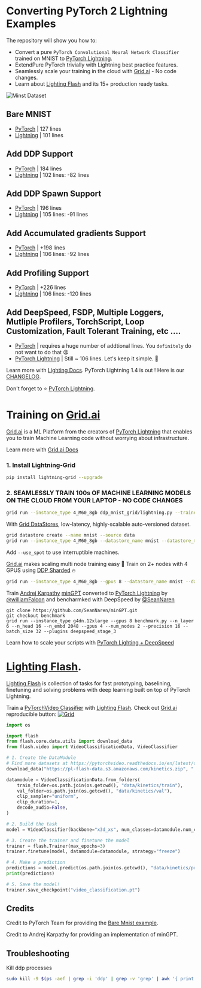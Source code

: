 # Converting PyTorch 2 Lightning Examples

The repository will show you how to:
* Convert a pure `PyTorch Convolutional Neural Network Classifier` trained on MNIST to [PyTorch Lightning](https://github.com/PyTorchLightning/pytorch-lightning).
* ExtendPure PyTorch trivially with Lightning best practice features.
* Seamlessly scale your training in the cloud with [Grid.ai](https://www.grid.ai/) - No code changes.
* Learn about [Lighting Flash](https://github.com/PyTorchLightning/lightning-flash) and its 15+ production ready tasks.

![Minst Dataset](https://miro.medium.com/max/800/1*LyRlX__08q40UJohhJG9Ow.png)
 

## Bare MNIST
* [PyTorch](bare_mnist/pytorch.py) | 127 lines 
* [Lightning](bare_mnist/lightning.py) | 101 lines 

## Add DDP Support
* [PyTorch](ddp_mnist/pytorch.py) | 184 lines
* [Lightning](ddp_mnist/lightning.py) | 102 lines: -82 lines

## Add DDP Spawn Support
* [PyTorch](ddp_mnist_spawn/lightning.py) | 196 lines
* [Lightning](ddp_mnist_spawn/lightning.py) | 105 lines: -91 lines

## Add Accumulated gradients Support
* [PyTorch](ddp_mnist_accumulate_gradients/pytorch.py) | +198 lines 
* [Lightning](ddp_mnist_accumulate_gradients/lightning.py) | 106 lines: -92 lines

## Add Profiling Support
* [PyTorch](ddp_mnist_accumulate_gradients_profiler/pytorch.py) | +226 lines 
* [Lightning](ddp_mnist_accumulate_gradients_profiler/lightning.py) | 106 lines: -120 lines

## Add DeepSpeed, FSDP, Multiple Loggers, Mutliple Profilers, TorchScript, Loop Customization, Fault Tolerant Training, etc ....
* [PyTorch](https://github.com/PyTorchLightning/pytorch-lightning) | requires a huge number of addtional lines. You `definitely` do not  want to do that :tired_face: 
* [PyTorch Lightning](https://github.com/PyTorchLightning/pytorch-lightning) | Still ~ 106 lines. Let's keep it simple. :rocket:

Learn more with [Lighting Docs](https://pytorch-lightning.readthedocs.io/en/stable/).
PyTorch Lightning 1.4 is out ! Here is our [CHANGELOG](https://github.com/PyTorchLightning/pytorch-lightning/releases/tag/1.4.0).

Don't forget to :star: [PyTorch Lightning](https://github.com/PyTorchLightning/pytorch-lightning).

# Training on [Grid.ai](https://www.grid.ai/)

[Grid.ai](https://www.grid.ai/) is a ML Platform from the creators of [PyTorch Lightning](https://github.com/PyTorchLightning/pytorch-lightning) that enables you to train Machine Learning code without worrying about infrastructure. 

Learn more with [Grid.ai Docs](https://docs.grid.ai/platform/about-these-features/multi-node)

### 1. Install Lightning-Grid

```bash
pip install lightning-grid --upgrade
```

### 2. SEAMLESSLY TRAIN 100s OF MACHINE LEARNING MODELS ON THE CLOUD FROM YOUR LAPTOP - NO CODE CHANGES


```bash
grid run --instance_type 4_M60_8gb ddp_mnist_grid/lightning.py --trainer.max_epochs 2 --trainer.gpus 4 --trainer.accelerator ddp
```

With [Grid DataStores](https://docs.grid.ai/products/global-cli-configs/cli-api/grid-datastores), low-latency, highly-scalable auto-versioned dataset.

```bash
grid datastore create --name mnist --source data
grid run --instance_type 4_M60_8gb --datastore_name mnist --datastore_mount_dir data ddp_mnist_grid/lightning.py  --trainer.max_epochs 2 --trainer.gpus 4 --trainer.accelerator ddp
```

Add `--use_spot` to use interruptible machines.

[Grid.ai](https://www.grid.ai/) makes scaling multi node training easy :rocket: Train on 2+ nodes with 4 GPUS using [DDP Sharded](https://medium.com/pytorch/pytorch-lightning-1-1-model-parallelism-training-and-more-logging-options-7d1e47db7b0b) :fire:


```bash
grid run --instance_type 4_M60_8gb --gpus 8 --datastore_name mnist --datastore_mount_dir data  ddp_mnist_grid/lightning.py  --trainer.max_epochs 2 --trainer.num_nodes 2 --trainer.gpus 4 --trainer.accelerator ddp_sharded
```

Train [Andrej Karpathy](https://karpathy.ai) [minGPT](https://github.com/karpathy/minGPT) converted to [PyTorch Lightning](https://github.com/PyTorchLightning/pytorch-lightning) by [@williamFalcon](https://github.com/williamFalcon) and bencharmked with DeepSpeed by [@SeanNaren](https://github.com/SeanNaren)

```
git clone https://github.com/SeanNaren/minGPT.git
git checkout benchmark
grid run --instance_type g4dn.12xlarge --gpus 8 benchmark.py --n_layer 6 --n_head 16 --n_embd 2048 --gpus 4 --num_nodes 2 --precision 16 --batch_size 32 --plugins deepspeed_stage_3
```

Learn how to scale your scripts with [PyTorch Lighting + DeepSpeed](https://devblog.pytorchlightning.ai/accessible-multi-billion-parameter-model-training-with-pytorch-lightning-deepspeed-c9333ac3bb59)

# [Lighting Flash](https://github.com/PyTorchLightning/lightning-flash).

[Lighting Flash](https://github.com/PyTorchLightning/lightning-flash) is collection of tasks for fast prototyping, baselining, finetuning and solving problems with deep learning built on top of PyTorch Lightning.

Train a [PyTorchVideo Classifier](https://github.com/PyTorchLightning/lightning-flash/blob/master/flash_examples/video_classification.py) with [Lighting Flash](https://github.com/PyTorchLightning/lightning-flash). Check out [Grid.ai](https://www.grid.ai/) reproducible button: 
[![Grid](https://img.shields.io/badge/rid_AI-run-78FF96.svg?labelColor=black&logo=data:image/svg%2bxml;base64,PHN2ZyB3aWR0aD0iNDgiIGhlaWdodD0iNDgiIGZpbGw9Im5vbmUiIHhtbG5zPSJodHRwOi8vd3d3LnczLm9yZy8yMDAwL3N2ZyI+PHBhdGggZD0iTTEgMTR2MjBhMTQgMTQgMCAwMDE0IDE0aDlWMzYuOEgxMi42VjExaDIyLjV2N2gxMS4yVjE0QTE0IDE0IDAgMDAzMi40IDBIMTVBMTQgMTQgMCAwMDEgMTR6IiBmaWxsPSIjZmZmIi8+PHBhdGggZD0iTTM1LjIgNDhoMTEuMlYyNS41SDIzLjl2MTEuM2gxMS4zVjQ4eiIgZmlsbD0iI2ZmZiIvPjwvc3ZnPg==)](https://platform.grid.ai/#/runs?script=https://github.com/aribornstein/KineticsDemo/blob/188f1948725506914b67d3814073a7bec152ac0a/train.py&cloud=grid&instance=g4dn.xlarge&accelerators=1&disk_size=200&framework=lightning&script_args=train.py%20--gpus%201%20--max_epochs%203)


```py
import os

import flash
from flash.core.data.utils import download_data
from flash.video import VideoClassificationData, VideoClassifier

# 1. Create the DataModule
# Find more datasets at https://pytorchvideo.readthedocs.io/en/latest/data.html
download_data("https://pl-flash-data.s3.amazonaws.com/kinetics.zip", "./data")

datamodule = VideoClassificationData.from_folders(
    train_folder=os.path.join(os.getcwd(), "data/kinetics/train"),
    val_folder=os.path.join(os.getcwd(), "data/kinetics/val"),
    clip_sampler="uniform",
    clip_duration=1,
    decode_audio=False,
)

# 2. Build the task
model = VideoClassifier(backbone="x3d_xs", num_classes=datamodule.num_classes, pretrained=False)

# 3. Create the trainer and finetune the model
trainer = flash.Trainer(max_epochs=3)
trainer.finetune(model, datamodule=datamodule, strategy="freeze")

# 4. Make a prediction
predictions = model.predict(os.path.join(os.getcwd(), "data/kinetics/predict"))
print(predictions)

# 5. Save the model!
trainer.save_checkpoint("video_classification.pt")
```

## Credits

Credit to PyTorch Team for providing the [Bare Mnist example](https://github.com/pytorch/examples/blob/master/mnist/main.py).

Credit to Andrej Karpathy for providing an implementation of minGPT.


## Troubleshooting

Kill ddp processes

```bash
sudo kill -9 $(ps -aef | grep -i 'ddp' | grep -v 'grep' | awk '{ print $2 }')
```
